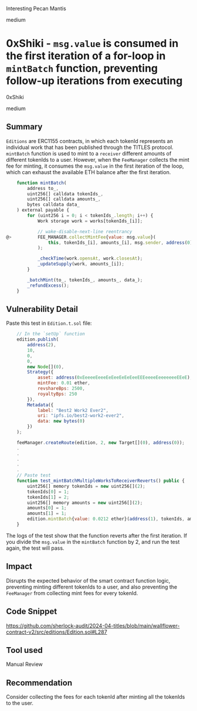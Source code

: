 Interesting Pecan Mantis

medium

# 0xShiki - `msg.value` is consumed in the first iteration of a for-loop in `mintBatch` function, preventing follow-up iterations from executing

0xShiki

medium

## Summary
`Editions` are ERC1155 contracts, in which each tokenId represents an individual work that has been published through the TITLES protocol. `mintBatch` function is used to mint to a `receiver` different amounts of different tokenIds to a user. However, when the `FeeManager` collects the mint fee for minting, it consumes the `msg.value` in the first iteration of the loop,  which can exhaust the available ETH balance after the first iteration.

```javascript
    function mintBatch(
        address to_,
        uint256[] calldata tokenIds_,
        uint256[] calldata amounts_,
        bytes calldata data_
    ) external payable {
        for (uint256 i = 0; i < tokenIds_.length; i++) {
            Work storage work = works[tokenIds_[i]];

            // wake-disable-next-line reentrancy
@>          FEE_MANAGER.collectMintFee{value: msg.value}(
                this, tokenIds_[i], amounts_[i], msg.sender, address(0), work.strategy
            );

            _checkTime(work.opensAt, work.closesAt);
            _updateSupply(work, amounts_[i]);
        }

        _batchMint(to_, tokenIds_, amounts_, data_);
        _refundExcess();
    }
```

## Vulnerability Detail
Paste this test in `Edition.t.sol` file:

```javascript
    // In the `setUp` function
    edition.publish(
        address(2),
        10,
        0,
        0,
        new Node[](0),
        Strategy({
            asset: address(0xEeeeeEeeeEeEeeEeEeEeeEEEeeeeEeeeeeeeEEeE),
            mintFee: 0.01 ether,
            revshareBps: 2500,
            royaltyBps: 250 
        }),
        Metadata({
            label: "Best2 Work2 Ever2",
            uri: "ipfs.io/best2-work2-ever2",
            data: new bytes(0)
        })
    );

    feeManager.createRoute(edition, 2, new Target[](0), address(0));
    .
    .
    .
    .
    .
    // Paste test
    function test_mintBatchMultipleWorksToReceiverReverts() public {
        uint256[] memory tokenIds = new uint256[](2);
        tokenIds[0] = 1;
        tokenIds[1] = 2;
        uint256[] memory amounts = new uint256[](2);
        amounts[0] = 1;
        amounts[1] = 1;
        edition.mintBatch{value: 0.0212 ether}(address(1), tokenIds, amounts, new bytes(0));
    }
```

The logs of the test show that the function reverts after the first iteration. If you divide the `msg.value` in the `mintBatch` function by 2, and run the test again, the test will pass.

## Impact
Disrupts the expected behavior of the smart contract function logic, preventing minting different tokenIds to a user, and also preventing the `FeeManager` from collecting mint fees for every tokenId.

## Code Snippet
https://github.com/sherlock-audit/2024-04-titles/blob/main/wallflower-contract-v2/src/editions/Edition.sol#L287

## Tool used
Manual Review

## Recommendation
Consider collecting the fees for each tokenId after minting all the tokenIds to the user.